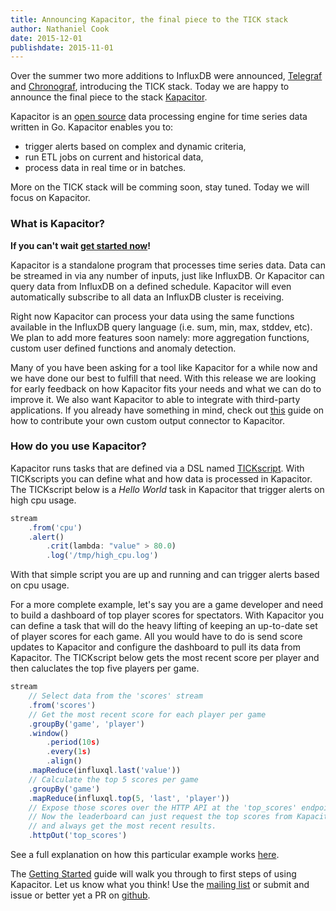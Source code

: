 ```yaml
---
title: Announcing Kapacitor, the final piece to the TICK stack
author: Nathaniel Cook
date: 2015-12-01
publishdate: 2015-11-01
---
```


Over the summer two more additions to InfluxDB were announced, [Telegraf](/blog/2015/06/19/Announcing-Telegraf-a-metrics-collector-for-InfluxDB.html)
and [Chronograf](/blog/2015/07/07/Announcing-Chronograf-a-data-visualization-tool-for-InfluxDB.html),
introducing the TICK stack.
Today we are happy to announce the final piece to the stack [Kapacitor](https://influxdb.com/docs/kapacitor/v0.1/introduction/index.html).

Kapacitor is an [open source](https://github.com/influxdb/kapacitor) data processing engine for time series data written in Go.
Kapacitor enables you to:

* trigger alerts based on complex and dynamic criteria,
* run ETL jobs on current and historical data,
* process data in real time or in batches.

More on the TICK stack will be comming soon, stay tuned. Today we will focus on Kapacitor.

### What is Kapacitor?
**If you can't wait [get started now](https://influxdb.com/docs/kapacitor/v0.1/introduction/getting_started.html)!**

Kapacitor is a standalone program that processes time series data.
Data can be streamed in via any number of inputs, just like InfluxDB.
Or Kapacitor can query data from InfluxDB on a defined schedule.
Kapacitor will even automatically subscribe to all data an InfluxDB cluster is receiving.

Right now Kapacitor can process your data using the same functions available in the InfluxDB query language (i.e. sum, min, max, stddev, etc).
We plan to add more features soon namely: more aggregation functions, custom user defined functions and anomaly detection.

Many of you have been asking for a tool like Kapacitor for a while now and we have done our best to fulfill that need.
With this release we are looking for early feedback on how Kapacitor fits your needs and what we can do to improve it.
We also want Kapacitor to able to integrate with third-party applications.
If you already have something in mind, check out [this](/docs/kapacitor/v0.1/contributing/custom_output.html) guide on how to contribute your own custom output connector to Kapacitor.

### How do you use Kapacitor?

Kapacitor runs tasks that are defined via a DSL named [TICKscript](https://influxdb.com/docs/kapacitor/v0.1/tick/index.html).
With TICKscripts you can define what and how data is processed in Kapacitor.
The TICKscript below is a *Hello World* task in Kapacitor that trigger alerts on high cpu usage.

```javascript
stream
    .from('cpu')
    .alert()
        .crit(lambda: "value" > 80.0)
        .log('/tmp/high_cpu.log')
```
With that simple script you are up and running and can trigger alerts based on cpu usage.

For a more complete example, let's say you are a game developer and need to build a dashboard of top player scores for spectators.
With Kapacitor you can define a task that will do the heavy lifting of keeping an up-to-date set of player scores for each game.
All you would have to do is send score updates to Kapacitor and configure the dashboard to pull its data from Kapacitor.
The TICKscript below gets the most recent score per player and then caluclates the top five players per game.

```javascript
stream
    // Select data from the 'scores' stream
    .from('scores')
    // Get the most recent score for each player per game
    .groupBy('game', 'player')
    .window()
        .period(10s)
        .every(1s)
        .align()
    .mapReduce(influxql.last('value'))
    // Calculate the top 5 scores per game
    .groupBy('game')
    .mapReduce(influxql.top(5, 'last', 'player'))
    // Expose those scores over the HTTP API at the 'top_scores' endpoint.
    // Now the leaderboard can just request the top scores from Kapacitor
    // and always get the most recent results.
    .httpOut('top_scores')
```

See a full explanation on how this particular example works [here](/docs/kapacitor/v0.1/examples/live_leaderboard.html).

The [Getting Started](/docs/kapacitor/v0.1/introduction/getting_started.html) guide will walk you through to first steps of using Kapacitor.
Let us know what you think! Use the [mailing list](https://groups.google.com/forum/#!forum/influxdb) or submit and issue or better yet a PR on [github](https://github.com/influxdb/kapacitor).
